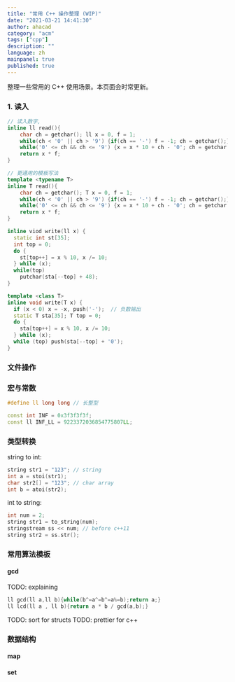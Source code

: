 ```yaml
---
title: "常用 C++ 操作整理 (WIP)"
date: "2021-03-21 14:41:30"
author: ahacad
category: "acm"
tags: ["cpp"]
description: ""
language: zh
mainpanel: true
published: true
---
```


整理一些常用的 C++ 使用场景。本页面会时常更新。

### 1. 读入
```cpp
// 读入数字,
inline ll read(){
    char ch = getchar(); ll x = 0, f = 1;
    while(ch < '0' || ch > '9') {if(ch == '-') f = -1; ch = getchar();}
    while('0' <= ch && ch <= '9') {x = x * 10 + ch - '0'; ch = getchar();}
    return x * f;
}

// 更通用的模板写法
template <typename T> 
inline T read(){
    char ch = getchar(); T x = 0, f = 1;
    while(ch < '0' || ch > '9') {if(ch == '-') f = -1; ch = getchar();}
    while('0' <= ch && ch <= '9') {x = x * 10 + ch - '0'; ch = getchar();}
    return x * f;
}
```

```cpp
inline viod write(ll x) {
  static int st[35];
  int top = 0;
  do {
    st[top++] = x % 10, x /= 10;
  } while (x);
  while(top)
    putchar(sta[--top] + 48);
}

template <class T>
inline void write(T x) {
  if (x < 0) x = -x, push('-');  // 负数输出
  static T sta[35]; T top = 0;
  do {
    sta[top++] = x % 10, x /= 10;
  } while (x);
  while (top) push(sta[--top] + '0');
}
```

### 文件操作

### 宏与常数

```cpp
#define ll long long // 长整型

const int INF = 0x3f3f3f3f;
const ll INF_LL = 9223372036854775807LL;

```
### 类型转换

string to int:
```cpp
string str1 = "123"; // string
int a = stoi(str1);
char str2[] = "123"; // char array
int b = atoi(str2);
```

int to string:
```cpp
int num = 2;
string str1 = to_string(num);
stringstream ss << num; // before c++11
string str2 = ss.str();
```


### 常用算法模板

#### gcd
TODO: explaining 
```cpp
ll gcd(ll a,ll b){while(b^=a^=b^=a%=b);return a;}
ll lcd(ll a , ll b){return a * b / gcd(a,b);}
```

TODO: sort for structs
TODO: prettier for c++

### 数据结构


#### map

#### set



